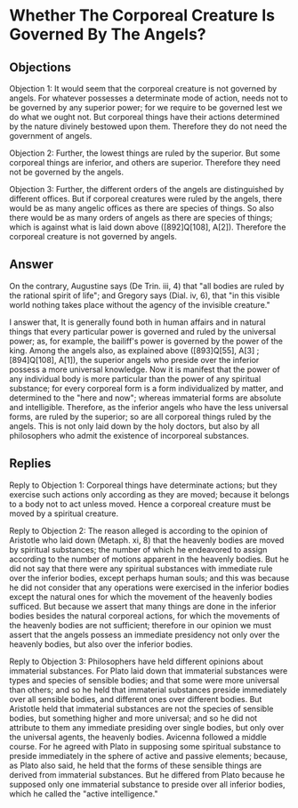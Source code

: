# Whether The Corporeal Creature Is Governed By The Angels?

## Objections

Objection 1: It would seem that the corporeal creature is not governed by angels. For whatever possesses a determinate mode of action, needs not to be governed by any superior power; for we require to be governed lest we do what we ought not. But corporeal things have their actions determined by the nature divinely bestowed upon them. Therefore they do not need the government of angels.

Objection 2: Further, the lowest things are ruled by the superior. But some corporeal things are inferior, and others are superior. Therefore they need not be governed by the angels.

Objection 3: Further, the different orders of the angels are distinguished by different offices. But if corporeal creatures were ruled by the angels, there would be as many angelic offices as there are species of things. So also there would be as many orders of angels as there are species of things; which is against what is laid down above ([892]Q[108], A[2]). Therefore the corporeal creature is not governed by angels.

## Answer

On the contrary, Augustine says (De Trin. iii, 4) that "all bodies are ruled by the rational spirit of life"; and Gregory says (Dial. iv, 6), that "in this visible world nothing takes place without the agency of the invisible creature."

I answer that, It is generally found both in human affairs and in natural things that every particular power is governed and ruled by the universal power; as, for example, the bailiff's power is governed by the power of the king. Among the angels also, as explained above ([893]Q[55], A[3] ; [894]Q[108], A[1]), the superior angels who preside over the inferior possess a more universal knowledge. Now it is manifest that the power of any individual body is more particular than the power of any spiritual substance; for every corporeal form is a form individualized by matter, and determined to the "here and now"; whereas immaterial forms are absolute and intelligible. Therefore, as the inferior angels who have the less universal forms, are ruled by the superior; so are all corporeal things ruled by the angels. This is not only laid down by the holy doctors, but also by all philosophers who admit the existence of incorporeal substances.

## Replies

Reply to Objection 1: Corporeal things have determinate actions; but they exercise such actions only according as they are moved; because it belongs to a body not to act unless moved. Hence a corporeal creature must be moved by a spiritual creature.

Reply to Objection 2: The reason alleged is according to the opinion of Aristotle who laid down (Metaph. xi, 8) that the heavenly bodies are moved by spiritual substances; the number of which he endeavored to assign according to the number of motions apparent in the heavenly bodies. But he did not say that there were any spiritual substances with immediate rule over the inferior bodies, except perhaps human souls; and this was because he did not consider that any operations were exercised in the inferior bodies except the natural ones for which the movement of the heavenly bodies sufficed. But because we assert that many things are done in the inferior bodies besides the natural corporeal actions, for which the movements of the heavenly bodies are not sufficient; therefore in our opinion we must assert that the angels possess an immediate presidency not only over the heavenly bodies, but also over the inferior bodies.

Reply to Objection 3: Philosophers have held different opinions about immaterial substances. For Plato laid down that immaterial substances were types and species of sensible bodies; and that some were more universal than others; and so he held that immaterial substances preside immediately over all sensible bodies, and different ones over different bodies. But Aristotle held that immaterial substances are not the species of sensible bodies, but something higher and more universal; and so he did not attribute to them any immediate presiding over single bodies, but only over the universal agents, the heavenly bodies. Avicenna followed a middle course. For he agreed with Plato in supposing some spiritual substance to preside immediately in the sphere of active and passive elements; because, as Plato also said, he held that the forms of these sensible things are derived from immaterial substances. But he differed from Plato because he supposed only one immaterial substance to preside over all inferior bodies, which he called the "active intelligence."